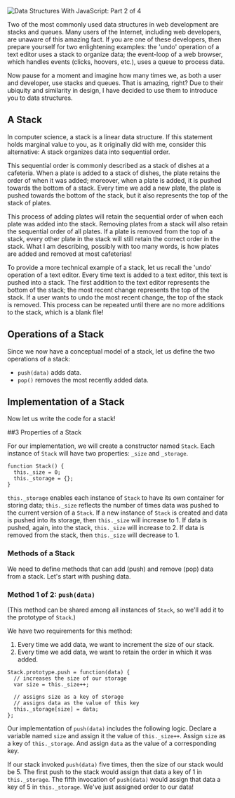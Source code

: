 ![](posts/images/data-structures-2-of-4.jpg "Data Structures With JavaScript: Part 2 of 4")

Two of the most commonly used data structures in web development are stacks and queues. Many users of the Internet, including web developers, are unaware of this amazing fact. If you are one of these developers, then prepare yourself for two enlightening examples: the 'undo' operation of a text editor uses a stack to organize data; the event-loop of a web browser, which handles events (clicks, hoovers, etc.), uses a queue to process data.

Now pause for a moment and imagine how many times we, as both a user and developer, use stacks and queues. That is amazing, right? Due to their ubiquity and similarity in design, I have decided to use them to introduce you to data structures.

## A Stack

In computer science, a stack is a linear data structure. If this statement holds marginal value to you, as it originally did with me, consider this alternative: A stack organizes data into sequential order.

This sequential order is commonly described as a stack of dishes at a cafeteria. When a plate is added to a stack of dishes, the plate retains the order of when it was added; moreover, when a plate is added, it is pushed towards the bottom of a stack. Every time we add a new plate, the plate is pushed towards the bottom of the stack, but it also represents the top of the stack of plates.

This process of adding plates will retain the sequential order of when each plate was added into the stack. Removing plates from a stack will also retain the sequential order of all plates. If a plate is removed from the top of a stack, every other plate in the stack will still retain the correct order in the stack. What I am describing, possibly with too many words, is how plates are added and removed at most cafeterias!

To provide a more technical example of a stack, let us recall the 'undo' operation of a text editor. Every time text is added to a text editor, this text is pushed into a stack. The first addition to the text editor represents the bottom of the stack; the most recent change represents the top of the stack. If a user wants to undo the most recent change, the top of the stack is removed. This process can be repeated until there are no more additions to the stack, which is a blank file!

## Operations of a Stack

Since we now have a conceptual model of a stack, let us define the two operations of a stack:

* `push(data)` adds data.
* `pop()` removes the most recently added data.

## Implementation of a Stack

Now let us write the code for a stack!

##3 Properties of a Stack

For our implementation, we will create a constructor named `Stack`. Each instance of `Stack` will have two properties: `_size` and `_storage`.

```
function Stack() {
  this._size = 0;
  this._storage = {};
}
```

`this._storage` enables each instance of `Stack` to have its own container for storing data; `this._size` reflects the number of times data was pushed to the current version of a `Stack`. If a new instance of `Stack` is created and data is pushed into its storage, then `this._size` will increase to 1. If data is pushed, again, into the stack, `this._size` will increase to 2. If data is removed from the stack, then `this._size` will decrease to 1.

### Methods of a Stack

We need to define methods that can add (push) and remove (pop) data from a stack. Let's start with pushing data.

### Method 1 of 2: `push(data)`

(This method can be shared among all instances of `Stack`, so we'll add it to the prototype of `Stack`.)

We have two requirements for this method:

1. Every time we add data, we want to increment the size of our stack.
2. Every time we add data, we want to retain the order in which it was added.

```
Stack.prototype.push = function(data) {
  // increases the size of our storage
  var size = this._size++;

  // assigns size as a key of storage
  // assigns data as the value of this key
  this._storage[size] = data;
};
```

Our implementation of `push(data)` includes the following logic. Declare a variable named `size` and assign it the value of `this._size++`.  Assign `size` as a key of `this._storage`. And assign `data` as the value of a corresponding key.

If our stack invoked `push(data)` five times, then the size of our stack would be 5. The first push to the stack would assign that data a key of 1 in `this._storage`. The fifth invocation of `push(data)` would assign that data a key of 5 in `this._storage`. We've just assigned order to our data!
